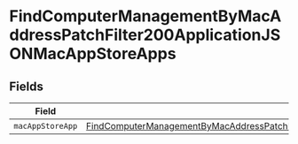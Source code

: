 # FindComputerManagementByMacAddressPatchFilter200ApplicationJSONMacAppStoreApps


## Fields

| Field                                                                                                                                                                                                                   | Type                                                                                                                                                                                                                    | Required                                                                                                                                                                                                                | Description                                                                                                                                                                                                             |
| ----------------------------------------------------------------------------------------------------------------------------------------------------------------------------------------------------------------------- | ----------------------------------------------------------------------------------------------------------------------------------------------------------------------------------------------------------------------- | ----------------------------------------------------------------------------------------------------------------------------------------------------------------------------------------------------------------------- | ----------------------------------------------------------------------------------------------------------------------------------------------------------------------------------------------------------------------- |
| `macAppStoreApp`                                                                                                                                                                                                        | [FindComputerManagementByMacAddressPatchFilter200ApplicationJSONMacAppStoreAppsMacAppStoreApp](../../models/operations/findcomputermanagementbymacaddresspatchfilter200applicationjsonmacappstoreappsmacappstoreapp.md) | :heavy_minus_sign:                                                                                                                                                                                                      | N/A                                                                                                                                                                                                                     |
